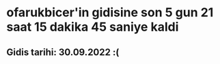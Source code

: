 # ofarukbicer'in gidisine son 5 gun 21 saat 15 dakika 45 saniye kaldi

## Gidis tarihi: 30.09.2022 :(